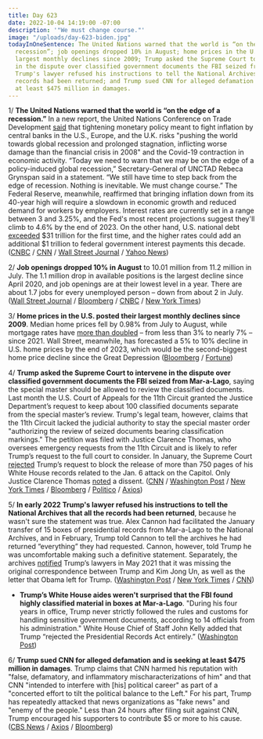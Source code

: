 ```yaml
---
title: Day 623
date: 2022-10-04 14:19:00 -07:00
description: '"We must change course."'
image: "/uploads/day-623-biden.jpg"
todayInOneSentence: The United Nations warned that the world is “on the edge of a
  recession”; job openings dropped 10% in August; home prices in the U.S. posted their
  largest monthly declines since 2009; Trump asked the Supreme Court to intervene
  in the dispute over classified government documents the FBI seized from Mar-a-Lago;
  Trump's lawyer refused his instructions to tell the National Archives that all the
  records had been returned; and Trump sued CNN for alleged defamation and is seeking
  at least $475 million in damages.
---
```


1/ **The United Nations warned that the world is “on the edge of a recession.”** In a new report, the United Nations Conference on Trade Development [said](https://unctad.org/news/unctad-warns-policy-induced-global-recession) that tightening monetary policy meant to fight inflation by central banks in the U.S., Europe, and the U.K. risks "pushing the world towards global recession and prolonged stagnation, inflicting worse damage than the financial crisis in 2008" and the Covid-19 contraction in economic activity. “Today we need to warn that we may be on the edge of a policy-induced global recession,” Secretary-General of UNCTAD Rebeca Grynspan said in a statement. “We still have time to step back from the edge of recession. Nothing is inevitable. We must change course.” The Federal Reserve, meanwhile, reaffirmed that bringing inflation down from its 40-year high will require a slowdown in economic growth and reduced demand for workers by employers. Interest rates are currently set in a range between 3 and 3.25%, and the Fed's most recent projections suggest they'll climb to 4.6% by the end of 2023. On the other hand, U.S. national debt [exceeded](https://www.nytimes.com/2022/10/04/business/national-debt.html) $31 trillion for the first time, and the higher rates could add an additional $1 trillion to federal government interest payments this decade. ([CNBC](https://www.cnbc.com/2022/10/04/unctad-warns-that-asia-global-economy-headed-for-a-recession.html) / [CNN](https://www.cnn.com/2022/10/04/investing/premarket-trading-stocks/index.html) / [Wall Street Journal](https://www.wsj.com/articles/fed-official-says-inflation-fight-will-take-time-despite-signs-of-progress-11664898319) / [Yahoo News](https://www.yahoo.com/now/worse-damage-financial-crisis-2008-213208344.html))

2/ **Job openings dropped 10% in August** to 10.01 million from 11.2 million in July. The 1.1 million drop in available positions is the largest decline since April 2020, and job openings are at their lowest level in a year. There are about 1.7 jobs for every unemployed person – down from about 2 in July. ([Wall Street Journal](https://www.wsj.com/articles/job-openings-hiring-economy-august-2022-11664833689?mod=hp_lead_pos2) / [Bloomberg](https://www.bloomberg.com/news/articles/2022-10-04/us-job-openings-drop-to-10-1-million-lowest-since-june-2021?srnd=markets-vp&sref=MIBMEEoj) / [CNBC](https://www.cnbc.com/2022/10/04/jolts-august-2022.html) / [New York Times](https://www.nytimes.com/2022/10/04/business/economy/jolts-jobs-quits-layoffs.html))

3/ **Home prices in the U.S. posted their largest monthly declines since 2009**. Median home prices fell by 0.98% from July to August, while mortgage rates have [more than doubled](https://www.washingtonpost.com/business/2022/09/29/mortgage-rates-fed/) – from less than 3% to nearly 7% – since 2021. Wall Street, meanwhile, has forecasted a 5% to 10% decline in U.S. home prices by the end of 2023, which would be the second-biggest home price decline since the Great Depression
\([Bloomberg](https://www.bloomberg.com/news/articles/2022-10-03/sinking-us-home-prices-start-to-post-significant-pullbacks?sref=MIBMEEoj) / [Fortune](https://fortune.com/2022/10/03/housing-market-wall-street-home-prices-predictions-moodys-goldman-sachs-morgan-stanley-fitch-ratings/))

4/ **Trump asked the Supreme Court to intervene in the dispute over classified government documents the FBI seized from Mar-a-Lago**, saying the special master should be allowed to review the classified documents. Last month the U.S. Court of Appeals for the 11th Circuit granted the Justice Department’s request to keep about 100 classified documents separate from the special master’s review. Trump's legal team, however, claims that the 11th Circuit lacked the judicial authority to stay the special master order "authorizing the review of seized documents bearing classification markings." The petition was filed with Justice Clarence Thomas, who oversees emergency requests from the 11th Circuit and is likely to refer Trump’s request to the full court to consider. In January, the Supreme Court [rejected](https://whatthefuckjusthappenedtoday.com/2022/01/20/day-366/#3-the-supreme-court-rejected-trump%E2%80%99s) Trump’s request to block the release of more than 750 pages of his White House records related to the Jan. 6 attack on the Capitol. Only Justice Clarence Thomas [noted](https://www.nytimes.com/2022/01/19/us/politics/trump-supreme-court-jan-6.html) a dissent. ([CNN](https://www.cnn.com/2022/10/04/politics/trump-supreme-court-mar-a-lago-appeal/index.html) / [Washington Post](https://www.washingtonpost.com/politics/2022/10/04/trump-supreme-court-mar-a-lago-search/) / [New York Times](https://www.nytimes.com/2022/10/04/us/supreme-court-trump-documents.html) / [Bloomberg](https://www.bloomberg.com/news/articles/2022-10-04/trump-turns-to-supreme-court-in-fight-over-mar-a-lago-documents?sref=MIBMEEoj) / [Politico](https://www.politico.com/news/2022/10/04/trump-asks-supreme-court-to-intervene-in-mar-a-lago-documents-case-00060300) / [Axios](https://www.axios.com/2022/10/04/trump-supreme-court-special-master-doj))

5/ **In early 2022 Trump's lawyer refused his instructions to tell the National Archives that all the records had been returned**, because he wasn't sure the statement was true. Alex Cannon had facilitated the January transfer of 15 boxes of presidential records from Mar-a-Lago to the National Archives, and in February, Trump told Cannon to tell the archives he had returned “everything” they had requested. Cannon, however, told Trump he was uncomfortable making such a definitive statement. Separately, the archives [notified](https://www.nbcnews.com/politics/donald-trump/national-archives-notified-trump-lawyers-may-2021-was-missing-kim-jong-rcna50557) Trump’s lawyers in May 2021 that it was missing the original correspondence between Trump and Kim Jong Un, as well as the letter that Obama left for Trump. ([Washington Post](https://www.washingtonpost.com/national-security/2022/10/03/trump-alex-cannon-documents/) / [New York Times](https://www.nytimes.com/2022/10/03/us/politics/trump-alex-cannon-archives.html) / [CNN](https://www.cnn.com/2022/10/03/politics/trump-lawyer-alex-cannon-archives-records/index.html))

* **Trump’s White House aides weren't surprised that the FBI found highly classified material in boxes at Mar-a-Lago**. "During his four years in office, Trump never strictly followed the rules and customs for handling sensitive government documents, according to 14 officials from his administration." White House Chief of Staff John Kelly added that Trump “rejected the Presidential Records Act entirely.” ([Washington Post](https://www.washingtonpost.com/national-security/2022/10/04/trump-classified-documents-meadows/))

6/ **Trump sued CNN for alleged defamation and is seeking at least $475 million in damages**. Trump claims that CNN harmed his reputation with "false, defamatory, and inflammatory mischaracterizations of him" and that CNN "intended to interfere with \[his\] political career" as part of a "concerted effort to tilt the political balance to the Left." For his part, Trump has repeatedly attacked that news organizations as "fake news" and "enemy of the people." Less than 24 hours after filing suit against CNN, Trump encouraged his supporters to contribute $5 or more to his cause. ([CBS News](https://www.cbsnews.com/news/trump-sues-cnn-for-defamation/) / [Axios](https://www.axios.com/2022/10/03/trump-cnn-defamation-lawsuit) / [Bloomberg](https://www.bloomberg.com/news/articles/2022-10-04/trump-seeks-supporter-donations-after-filing-suit-against-cnn?srnd=premium&sref=MIBMEEoj))
